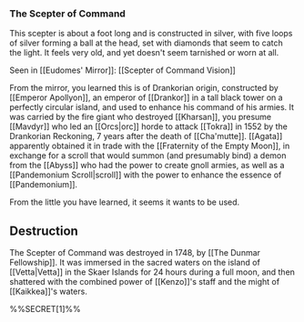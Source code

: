 ### The Scepter of Command

This scepter is about a foot long and is constructed in silver, with five loops of silver forming a ball at the head, set with diamonds that seem to catch the light. It feels very old, and yet doesn't seem tarnished or worn at all. 

Seen in [[Eudomes' Mirror]]: [[Scepter of Command Vision]]

From the mirror, you learned this is of Drankorian origin, constructed by [[Emperor Apollyon]], an emperor of [[Drankor]] in a tall black tower on a perfectly circular island, and used to enhance his command of his armies. It was carried by the fire giant who destroyed [[Kharsan]], you presume [[Mavdyr]] who led an [[Orcs|orc]] horde to attack [[Tokra]] in 1552 by the Drankorian Reckoning, 7 years after the death of [[Cha'mutte]]. [[Agata]] apparently obtained it in trade with the [[Fraternity of the Empty Moon]], in exchange for a scroll that would summon (and presumably bind) a demon from the [[Abyss]] who had the power to create gnoll armies, as well as a [[Pandemonium Scroll|scroll]] with the power to enhance the essence of [[Pandemonium]]. 

From the little you have learned, it seems it wants to be used.

## Destruction

The Scepter of Command was destroyed in 1748, by [[The Dunmar Fellowship]]. It was immersed in the sacred waters on the island of [[Vetta|Vetta]] in the Skaer Islands for 24 hours during a full moon, and then shattered with the combined power of [[Kenzo]]'s staff and the might of [[Kaikkea]]'s waters. 


%%SECRET[1]%%